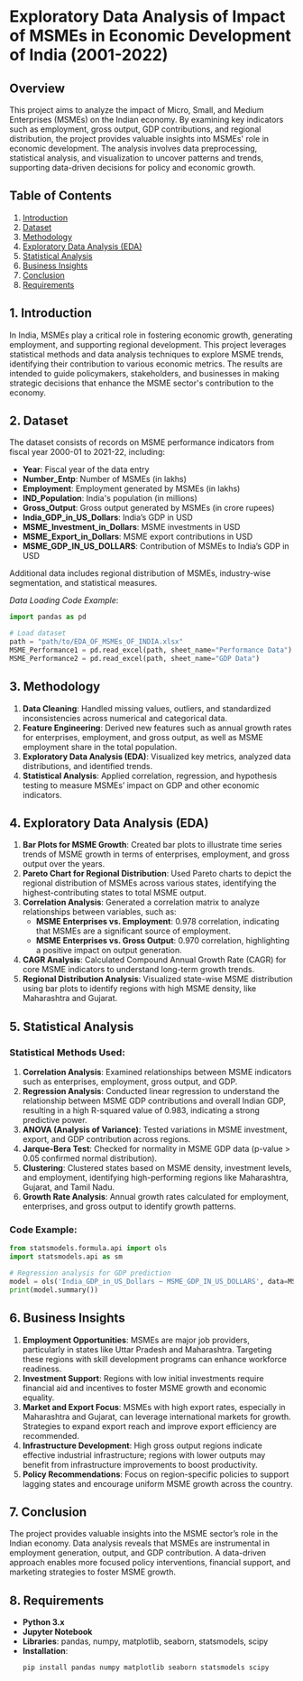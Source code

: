 # Exploratory Data Analysis of Impact of MSMEs in Economic Development of India (2001-2022)

## Overview
This project aims to analyze the impact of Micro, Small, and Medium Enterprises (MSMEs) on the Indian economy. By examining key indicators such as employment, gross output, GDP contributions, and regional distribution, the project provides valuable insights into MSMEs' role in economic development. The analysis involves data preprocessing, statistical analysis, and visualization to uncover patterns and trends, supporting data-driven decisions for policy and economic growth.

## Table of Contents
1. [Introduction](##1.Introduction)
2. [Dataset](#dataset)
3. [Methodology](#methodology)
4. [Exploratory Data Analysis (EDA)](#exploratory-data-analysis-eda)
5. [Statistical Analysis](#statistical-analysis)
6. [Business Insights](#business-insights)
7. [Conclusion](#conclusion)
8. [Requirements](#requirements)
   
## 1. Introduction
In India, MSMEs play a critical role in fostering economic growth, generating employment, and supporting regional development. This project leverages statistical methods and data analysis techniques to explore MSME trends, identifying their contribution to various economic metrics. The results are intended to guide policymakers, stakeholders, and businesses in making strategic decisions that enhance the MSME sector's contribution to the economy.

## 2. Dataset
The dataset consists of records on MSME performance indicators from fiscal year 2000-01 to 2021-22, including:
- **Year**: Fiscal year of the data entry  
- **Number_Entp**: Number of MSMEs (in lakhs)  
- **Employment**: Employment generated by MSMEs (in lakhs)  
- **IND_Population**: India's population (in millions)  
- **Gross_Output**: Gross output generated by MSMEs (in crore rupees)  
- **India_GDP_in_US_Dollars**: India’s GDP in USD  
- **MSME_Investment_in_Dollars**: MSME investments in USD  
- **MSME_Export_in_Dollars**: MSME export contributions in USD  
- **MSME_GDP_IN_US_DOLLARS**: Contribution of MSMEs to India’s GDP in USD  

Additional data includes regional distribution of MSMEs, industry-wise segmentation, and statistical measures.

*Data Loading Code Example*:
```python
import pandas as pd

# Load dataset
path = "path/to/EDA_OF_MSMEs_OF_INDIA.xlsx"
MSME_Performance1 = pd.read_excel(path, sheet_name="Performance Data")
MSME_Performance2 = pd.read_excel(path, sheet_name="GDP Data")
```

## 3. Methodology
1. **Data Cleaning**: Handled missing values, outliers, and standardized inconsistencies across numerical and categorical data.
2. **Feature Engineering**: Derived new features such as annual growth rates for enterprises, employment, and gross output, as well as MSME employment share in the total population.
3. **Exploratory Data Analysis (EDA)**: Visualized key metrics, analyzed data distributions, and identified trends.
4. **Statistical Analysis**: Applied correlation, regression, and hypothesis testing to measure MSMEs’ impact on GDP and other economic indicators.

## 4. Exploratory Data Analysis (EDA)
1. **Bar Plots for MSME Growth**: Created bar plots to illustrate time series trends of MSME growth in terms of enterprises, employment, and gross output over the years.
2. **Pareto Chart for Regional Distribution**: Used Pareto charts to depict the regional distribution of MSMEs across various states, identifying the highest-contributing states to total MSME output.
3. **Correlation Analysis**: Generated a correlation matrix to analyze relationships between variables, such as:
   - **MSME Enterprises vs. Employment**: 0.978 correlation, indicating that MSMEs are a significant source of employment.
   - **MSME Enterprises vs. Gross Output**: 0.970 correlation, highlighting a positive impact on output generation.
4. **CAGR Analysis**: Calculated Compound Annual Growth Rate (CAGR) for core MSME indicators to understand long-term growth trends.
5. **Regional Distribution Analysis**: Visualized state-wise MSME distribution using bar plots to identify regions with high MSME density, like Maharashtra and Gujarat.

## 5. Statistical Analysis
### Statistical Methods Used:
1. **Correlation Analysis**: Examined relationships between MSME indicators such as enterprises, employment, gross output, and GDP.
2. **Regression Analysis**: Conducted linear regression to understand the relationship between MSME GDP contributions and overall Indian GDP, resulting in a high R-squared value of 0.983, indicating a strong predictive power.
3. **ANOVA (Analysis of Variance)**: Tested variations in MSME investment, export, and GDP contribution across regions.
4. **Jarque-Bera Test**: Checked for normality in MSME GDP data (p-value > 0.05 confirmed normal distribution).
5. **Clustering**: Clustered states based on MSME density, investment levels, and employment, identifying high-performing regions like Maharashtra, Gujarat, and Tamil Nadu.
6. **Growth Rate Analysis**: Annual growth rates calculated for employment, enterprises, and gross output to identify growth patterns.

### Code Example:
```python
from statsmodels.formula.api import ols
import statsmodels.api as sm

# Regression analysis for GDP prediction
model = ols('India_GDP_in_US_Dollars ~ MSME_GDP_IN_US_DOLLARS', data=MSME_Performance2).fit()
print(model.summary())
```

## 6. Business Insights
1. **Employment Opportunities**: MSMEs are major job providers, particularly in states like Uttar Pradesh and Maharashtra. Targeting these regions with skill development programs can enhance workforce readiness.
2. **Investment Support**: Regions with low initial investments require financial aid and incentives to foster MSME growth and economic equality.
3. **Market and Export Focus**: MSMEs with high export rates, especially in Maharashtra and Gujarat, can leverage international markets for growth. Strategies to expand export reach and improve export efficiency are recommended.
4. **Infrastructure Development**: High gross output regions indicate effective industrial infrastructure; regions with lower outputs may benefit from infrastructure improvements to boost productivity.
5. **Policy Recommendations**: Focus on region-specific policies to support lagging states and encourage uniform MSME growth across the country.

## 7. Conclusion
The project provides valuable insights into the MSME sector’s role in the Indian economy. Data analysis reveals that MSMEs are instrumental in employment generation, output, and GDP contribution. A data-driven approach enables more focused policy interventions, financial support, and marketing strategies to foster MSME growth.

## 8. Requirements
- **Python 3.x**
- **Jupyter Notebook**
- **Libraries**: pandas, numpy, matplotlib, seaborn, statsmodels, scipy
- **Installation**:
   ```bash
   pip install pandas numpy matplotlib seaborn statsmodels scipy
   
